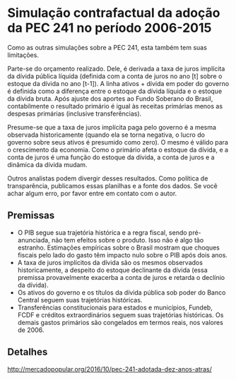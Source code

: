 # Simulação contrafactual da adoção da PEC 241 no período 2006-2015

Como as outras simulações sobre a PEC 241, esta também tem suas limitações.

Parte-se do orçamento realizado. Dele, é derivada a taxa de juros implícita da dívida pública líquida (definida com a conta de juros no ano [t] sobre o estoque da dívida no ano [t-1]). A linha ativos + dívida em poder do governo é definida como a diferença entre o estoque da dívida líquida e o estoque da dívida bruta. Após ajuste dos aportes ao Fundo Soberano do Brasil, contabilmente o resultado primário é igual às receitas primárias menos as despesas primárias (inclusive transferências).

Presume-se que a taxa de juros implícita paga pelo governo é a mesma observada historicamente (quando ela se torna negativa, o lucro do governo sobre seus ativos é presumido como zero). O mesmo é válido para o crescimento da economia. Como o primário afeta o estoque da dívida, e a conta de juros é uma função do estoque da dívida, a conta de juros e a dinâmica da dívida mudam.

Outros analistas podem divergir desses resultados. Como política de transparência, publicamos essas planilhas e a fonte dos dados. Se você achar algum erro, por favor entre em contato com o autor.

## Premissas
* O PIB segue sua trajetória histórica e a regra fiscal, sendo pré-anunciada, não tem efeitos sobre o produto. Isso não é algo tão estranho. Estimações empíricas sobre o Brasil mostram que choques fiscais pelo lado do gasto têm impacto nulo sobre o PIB após dois anos.
* A taxa de juros implícitos da dívida são os mesmos observados historicamente, a despeito do estoque declinante da dívida (essa premissa provavelmente exacerba a conta de juros e retarda o declínio da dívida).
* Os ativos do governo e os títulos da dívida pública sob poder do Banco Central seguem suas trajetórias históricas.
* Transferências constitucionais para estados e municípios, Fundeb, FCDF e créditos extraordinários seguem suas trajetórias históricas. Os demais gastos primários são congelados em termos reais, nos valores de 2006.

## Detalhes

http://mercadopopular.org/2016/10/pec-241-adotada-dez-anos-atras/
